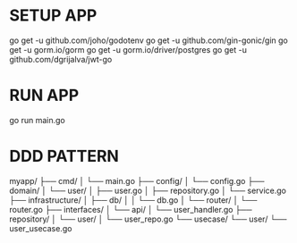 # SETUP APP

go get -u github.com/joho/godotenv
go get -u github.com/gin-gonic/gin
go get -u gorm.io/gorm
go get -u gorm.io/driver/postgres
go get -u github.com/dgrijalva/jwt-go

# RUN APP

go run main.go


# DDD PATTERN

myapp/
├── cmd/
│   └── main.go
├── config/
│   └── config.go
├── domain/
│   └── user/
│       ├── user.go
│       ├── repository.go
│       └── service.go
├── infrastructure/
│   ├── db/
│   │   └── db.go
│   └── router/
│       └── router.go
├── interfaces/
│   └── api/
│       └── user_handler.go
├── repository/
│   └── user/
│       └── user_repo.go
└── usecase/
    └── user/
        └── user_usecase.go
